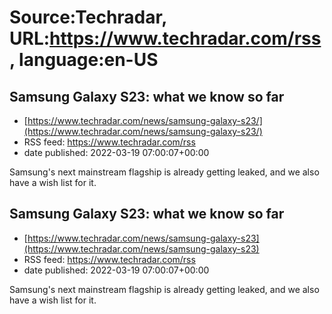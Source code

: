 # Source:Techradar, URL:https://www.techradar.com/rss, language:en-US

## Samsung Galaxy S23: what we know so far
 - [https://www.techradar.com/news/samsung-galaxy-s23/](https://www.techradar.com/news/samsung-galaxy-s23/)
 - RSS feed: https://www.techradar.com/rss
 - date published: 2022-03-19 07:00:07+00:00

Samsung's next mainstream flagship is already getting leaked, and we also have a wish list for it.

## Samsung Galaxy S23: what we know so far
 - [https://www.techradar.com/news/samsung-galaxy-s23](https://www.techradar.com/news/samsung-galaxy-s23)
 - RSS feed: https://www.techradar.com/rss
 - date published: 2022-03-19 07:00:07+00:00

Samsung's next mainstream flagship is already getting leaked, and we also have a wish list for it.

